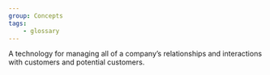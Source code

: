 ```yaml
---
group: Concepts
tags:
    - glossary
---
```

A technology for managing all of a company’s relationships and interactions with customers and potential customers.